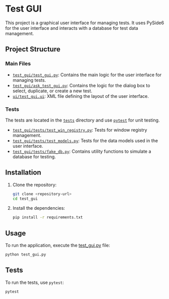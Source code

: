 # Test GUI

This project is a graphical user interface for managing tests. It uses PySide6 for the user interface and interacts with a database for test data management.

## Project Structure

### Main Files

- [`test_gui/test_gui.py`](test_gui/test_gui.py): Contains the main logic for the user interface for managing tests.
- [`test_gui/ask_test_gui.py`](test_gui/ask_test_gui.py): Contains the logic for the dialog box to select, duplicate, or create a new test.
- [`ui/test_gui.ui`](ui/test_gui.ui): XML file defining the layout of the user interface.

### Tests

The tests are located in the [`tests`](test_gui/tests/fake_db.py) directory and use [`pytest`](test_gui/tests/test_win_registry.py) for unit testing.

- [`test_gui/tests/test_win_registry.py`](test_gui/tests/test_win_registry.py): Tests for window registry management.
- [`test_gui/tests/test_models.py`](test_gui/tests/test_models.py): Tests for the data models used in the user interface.
- [`test_gui/tests/fake_db.py`](test_gui/tests/fake_db.py): Contains utility functions to simulate a database for testing.

## Installation

1. Clone the repository:
    ```sh
    git clone <repository-url>
    cd test_gui
    ```

2. Install the dependencies:
    ```sh
    pip install -r requirements.txt
    ```

## Usage

To run the application, execute the [test_gui.py](http://_vscodecontentref_/1) file:
```sh
python test_gui.py
```

## Tests

To run the tests, use `pytest`:
```sh
pytest
```
